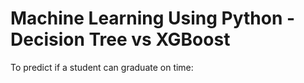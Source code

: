 # Machine Learning Using Python - Decision Tree vs XGBoost
To predict if a student can graduate on time:



